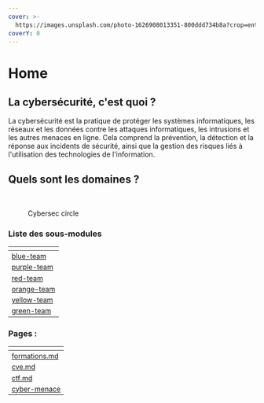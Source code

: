```yaml
---
cover: >-
  https://images.unsplash.com/photo-1626908013351-800ddd734b8a?crop=entropy&cs=tinysrgb&fm=jpg&ixid=MnwxOTcwMjR8MHwxfHNlYXJjaHw5fHxjeWJlcnNlY3VyaXR5fGVufDB8fHx8MTY3NDcyNDk5NA&ixlib=rb-4.0.3&q=80
coverY: 0
---
```


# Home

## La cybersécurité, c'est quoi ?

La cybersécurité est la pratique de protéger les systèmes informatiques, les réseaux et les données contre les attaques informatiques, les intrusions et les autres menaces en ligne. Cela comprend la prévention, la détection et la réponse aux incidents de sécurité, ainsi que la gestion des risques liés à l'utilisation des technologies de l'information.



## Quels sont les domaines ?

<figure><img src="../.gitbook/assets/Capture d’écran 2023-01-26 à 10.18.28.png" alt=""><figcaption><p>Cybersec circle</p></figcaption></figure>

### Liste des sous-modules

<table data-view="cards"><thead><tr><th data-card-target data-type="content-ref"></th></tr></thead><tbody><tr><td><a href="blue-team/">blue-team</a></td></tr><tr><td><a href="purple-team/">purple-team</a></td></tr><tr><td><a href="red-team/">red-team</a></td></tr><tr><td><a href="orange-team/">orange-team</a></td></tr><tr><td><a href="yellow-team/">yellow-team</a></td></tr><tr><td><a href="green-team/">green-team</a></td></tr></tbody></table>

### Pages :&#x20;

<table data-view="cards"><thead><tr><th data-card-target data-type="content-ref"></th></tr></thead><tbody><tr><td><a href="home/formations.md">formations.md</a></td></tr><tr><td><a href="home/cve.md">cve.md</a></td></tr><tr><td><a href="home/ctf.md">ctf.md</a></td></tr><tr><td><a href="cyber-menace/">cyber-menace</a></td></tr></tbody></table>
